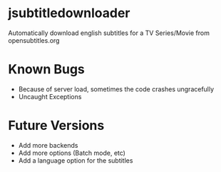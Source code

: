 jsubtitledownloader
===================

Automatically download english subtitles for a TV Series/Movie from opensubtitles.org


Known Bugs
==========
* Because of server load, sometimes the code crashes ungracefully
* Uncaught Exceptions


Future Versions
================
* Add more backends
* Add more options (Batch mode, etc)
* Add a language option for the subtitles
